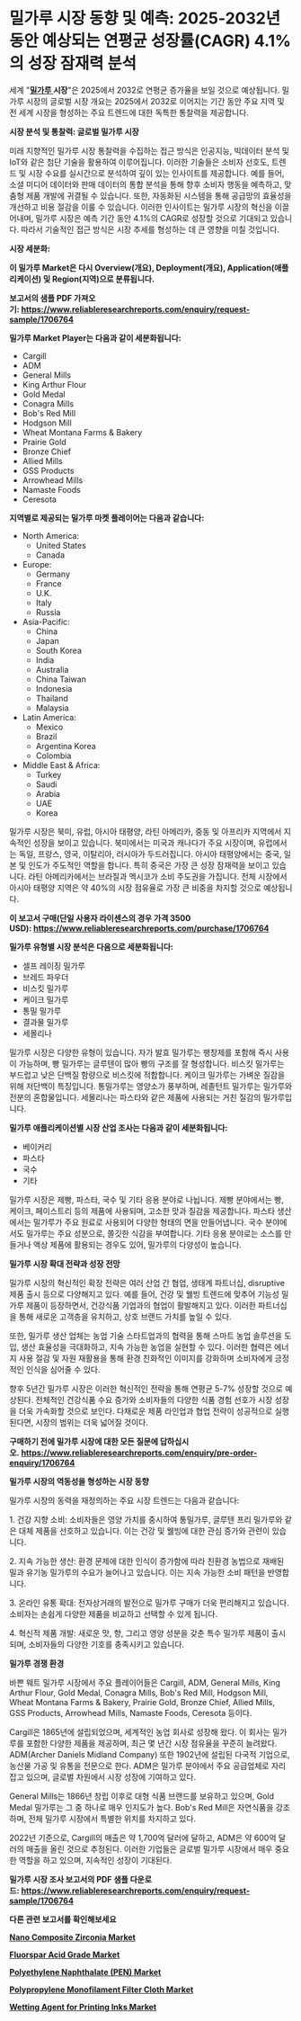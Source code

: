 <p><h1>밀가루 시장 동향 및 예측: 2025-2032년 동안 예상되는 연평균 성장률(CAGR) 4.1%의 성장 잠재력 분석</h1></p><p>세계 "<strong><a href="https://www.reliableresearchreports.com/wheat-flour-r1706764?utm_campaign=106&utm_medium=8&utm_source=Github&utm_content=ia&utm_term=04042025&utm_id=wheat-flour">밀가루&nbsp;</a></strong><strong>시장</strong>"은 2025에서 2032로 연평균 증가율을 보일 것으로 예상됩니다. 밀가루 시장의 글로벌 시장 개요는 2025에서 2032로 이어지는 기간 동안 주요 지역 및 전 세계 시장을 형성하는 주요 트렌드에 대한 독특한 통찰력을 제공합니다.</p>
<p><strong>시장 분석 및 통찰력: 글로벌 밀가루 시장</strong></p>
<p><p>미래 지향적인 밀가루 시장 통찰력을 수집하는 접근 방식은 인공지능, 빅데이터 분석 및 IoT와 같은 첨단 기술을 활용하여 이루어집니다. 이러한 기술들은 소비자 선호도, 트렌드 및 시장 수요를 실시간으로 분석하여 깊이 있는 인사이트를 제공합니다. 예를 들어, 소셜 미디어 데이터와 판매 데이터의 통합 분석을 통해 향후 소비자 행동을 예측하고, 맞춤형 제품 개발에 귀결될 수 있습니다. 또한, 자동화된 시스템을 통해 공급망의 효율성을 개선하고 비용 절감을 이룰 수 있습니다. 이러한 인사이트는 밀가루 시장의 혁신을 이끌어내며, 밀가루 시장은 예측 기간 동안 4.1%의 CAGR로 성장할 것으로 기대되고 있습니다. 따라서 기술적인 접근 방식은 시장 추세를 형성하는 데 큰 영향을 미칠 것입니다.</p><a href="%7CAUTHORITHY_DOMAIN_URL%7C?utm_campaign=106&utm_medium=8&utm_source=Github&utm_content=ia&utm_term=04042025&utm_id=wheat-flour"></a></p>
<p><strong>시장 세분화:</strong></p>
<p><strong>이 밀가루 Market은 다시 Overview(개요), Deployment(개요), Application(애플리케이션) 및 Region(지역)으로 분류됩니다.</strong></p>
<p><strong>보고서의 샘플 PDF 가져오기:&nbsp;<a href="https://www.reliableresearchreports.com/enquiry/request-sample/1706764?utm_campaign=106&utm_medium=8&utm_source=Github&utm_content=ia&utm_term=04042025&utm_id=wheat-flour">https://www.reliableresearchreports.com/enquiry/request-sample/1706764</a></strong><strong></strong></p>
<p><strong>밀가루 Market Player는 다음과 같이 세분화됩니다:</strong></p>
<p><ul><li>Cargill</li><li>ADM</li><li>General Mills</li><li>King Arthur Flour</li><li>Gold Medal</li><li>Conagra Mills</li><li>Bob's Red Mill</li><li>Hodgson Mill</li><li>Wheat Montana Farms & Bakery</li><li>Prairie Gold</li><li>Bronze Chief</li><li>Allied Mills</li><li>GSS Products</li><li>Arrowhead Mills</li><li>Namaste Foods</li><li>Ceresota</li></ul></p>
<p><strong>지역별로 제공되는 밀가루 마켓 플레이어는 다음과 같습니다:</strong></p>
<p><ul>
    <li>
        North America:
        <ul>
            <li>United States</li>
            <li>Canada</li>
        </ul>
    </li>
    <li>
        Europe:
        <ul>
            <li>Germany</li>
            <li>France</li>
            <li>U.K.</li>
            <li>Italy</li>
            <li>Russia</li>
        </ul>
    </li>
    <li>
        Asia-Pacific:
        <ul>
            <li>China</li>
            <li>Japan</li>
            <li>South Korea</li>
            <li>India</li>
            <li>Australia</li>
            <li>China Taiwan</li>
            <li>Indonesia</li>
            <li>Thailand</li>
            <li>Malaysia</li>
        </ul>
    </li>
    <li>
        Latin America:
        <ul>
            <li>Mexico</li>
            <li>Brazil</li>
            <li>Argentina Korea</li>
            <li>Colombia</li>
        </ul>
    </li>
    <li>
        Middle East & Africa:
        <ul>
            <li>Turkey</li>
            <li>Saudi</li>
            <li>Arabia</li>
            <li>UAE</li>
            <li>Korea</li>
        </ul>
    </li>
    </ul></p>
<p><p>밀가루 시장은 북미, 유럽, 아시아 태평양, 라틴 아메리카, 중동 및 아프리카 지역에서 지속적인 성장을 보이고 있습니다. 북미에서는 미국과 캐나다가 주요 시장이며, 유럽에서는 독일, 프랑스, 영국, 이탈리아, 러시아가 두드러집니다. 아시아 태평양에서는 중국, 일본 및 인도가 주도적인 역할을 합니다. 특히 중국은 가장 큰 성장 잠재력을 보이고 있습니다. 라틴 아메리카에서는 브라질과 멕시코가 소비 주도권을 가집니다. 전체 시장에서 아시아 태평양 지역은 약 40%의 시장 점유율로 가장 큰 비중을 차지할 것으로 예상됩니다.</p></p>
<p><strong>이 보고서 구매(단일 사용자 라이센스의 경우 가격 3500 USD):&nbsp;<a href="https://www.reliableresearchreports.com/purchase/1706764?utm_campaign=106&utm_medium=8&utm_source=Github&utm_content=ia&utm_term=04042025&utm_id=wheat-flour">https://www.reliableresearchreports.com/purchase/1706764</a></strong></p>
<p><strong>밀가루 유형별 시장 분석은 다음으로 세분화됩니다:</strong></p>
<p><ul><li>셀프 레이징 밀가루</li><li>브레드 파우더</li><li>비스킷 밀가루</li><li>케이크 밀가루</li><li>통밀 밀가루</li><li>결과물 밀가루</li><li>세몰리나</li></ul></p>
<p><p>밀가루 시장은 다양한 유형이 있습니다. 자가 발효 밀가루는 팽창제를 포함해 즉시 사용이 가능하며, 빵 밀가루는 글루텐이 많아 빵의 구조를 잘 형성합니다. 비스킷 밀가루는 부드럽고 낮은 단백질 함량으로 비스킷에 적합합니다. 케이크 밀가루는 가벼운 질감을 위해 저단백이 특징입니다. 통밀가루는 영양소가 풍부하며, 레졸턴트 밀가루는 밀가루와 전분의 혼합물입니다. 세몰리나는 파스타와 같은 제품에 사용되는 거친 질감의 밀가루입니다.</p></p>
<p><strong>밀가루 애플리케이션별 시장 산업 조사는 다음과 같이 세분화됩니다:</strong></p>
<p><ul><li>베이커리</li><li>파스타</li><li>국수</li><li>기타</li></ul></p>
<p><p>밀가루 시장은 제빵, 파스타, 국수 및 기타 응용 분야로 나뉩니다. 제빵 분야에서는 빵, 케이크, 페이스트리 등의 제품에 사용되며, 고소한 맛과 질감을 제공합니다. 파스타 생산에서는 밀가루가 주요 원료로 사용되어 다양한 형태의 면을 만들어냅니다. 국수 분야에서도 밀가루는 주요 성분으로, 쫄깃한 식감을 부여합니다. 기타 응용 분야로는 소스를 만들거나 액상 제품에 활용되는 경우도 있어, 밀가루의 다양성이 높습니다.</p></p>
<p><strong>밀가루 시장 확대 전략과 성장 전망</strong></p>
<p><p>밀가루 시장의 혁신적인 확장 전략은 여러 산업 간 협업, 생태계 파트너십, disruptive 제품 출시 등으로 다양해지고 있다. 예를 들어, 건강 및 웰빙 트렌드에 맞추어 기능성 밀가루 제품이 등장하면서, 건강식품 기업과의 협업이 활발해지고 있다. 이러한 파트너십을 통해 새로운 고객층을 유치하고, 상호 브랜드 가치를 높일 수 있다.</p><p>또한, 밀가루 생산 업체는 농업 기술 스타트업과의 협력을 통해 스마트 농업 솔루션을 도입, 생산 효율성을 극대화하고, 지속 가능한 농업을 실현할 수 있다. 이러한 협력은 에너지 사용 절감 및 자원 재활용을 통해 환경 친화적인 이미지를 강화하며 소비자에게 긍정적인 인식을 심어줄 수 있다.</p><p>향후 5년간 밀가루 시장은 이러한 혁신적인 전략을 통해 연평균 5-7% 성장할 것으로 예상된다. 전체적인 건강식품 수요 증가와 소비자들의 다양한 식품 경험 선호가 시장 성장을 더욱 가속화할 것으로 보인다. 다채로운 제품 라인업과 협업 전략이 성공적으로 실행된다면, 시장의 범위는 더욱 넓어질 것이다.</p></p>
<p><strong>구매하기 전에 밀가루 시장에 대한 모든 질문에 답하십시오.&nbsp;<a href="https://www.reliableresearchreports.com/enquiry/pre-order-enquiry/1706764?utm_campaign=106&utm_medium=8&utm_source=Github&utm_content=ia&utm_term=04042025&utm_id=wheat-flour">https://www.reliableresearchreports.com/enquiry/pre-order-enquiry/1706764</a></strong><strong></strong></p>
<p><strong>밀가루 시장의 역동성을 형성하는 시장 동향</strong></p>
<p><p>밀가루 시장의 동력을 재정의하는 주요 시장 트렌드는 다음과 같습니다:</p><p>1. 건강 지향 소비: 소비자들은 영양 가치를 중시하여 통밀가루, 글루텐 프리 밀가루와 같은 대체 제품을 선호하고 있습니다. 이는 건강 및 웰빙에 대한 관심 증가와 관련이 있습니다.</p><p>2. 지속 가능한 생산: 환경 문제에 대한 인식이 증가함에 따라 친환경 농법으로 재배된 밀과 유기농 밀가루의 수요가 늘어나고 있습니다. 이는 지속 가능한 소비 패턴을 반영합니다.</p><p>3. 온라인 유통 확대: 전자상거래의 발전으로 밀가루 구매가 더욱 편리해지고 있습니다. 소비자는 손쉽게 다양한 제품을 비교하고 선택할 수 있게 됩니다.</p><p>4. 혁신적 제품 개발: 새로운 맛, 향, 그리고 영양 성분을 갖춘 특수 밀가루 제품이 출시되며, 소비자들의 다양한 기호를 충족시키고 있습니다.</p></p>
<p><strong>밀가루 경쟁 환경</strong></p>
<p><p>바쁜 웨트 밀가루 시장에서 주요 플레이어들은 Cargill, ADM, General Mills, King Arthur Flour, Gold Medal, Conagra Mills, Bob's Red Mill, Hodgson Mill, Wheat Montana Farms & Bakery, Prairie Gold, Bronze Chief, Allied Mills, GSS Products, Arrowhead Mills, Namaste Foods, Ceresota 등이다. </p><p>Cargill은 1865년에 설립되었으며, 세계적인 농업 회사로 성장해 왔다. 이 회사는 밀가루를 포함한 다양한 제품을 제공하며, 최근 몇 년간 시장 점유율을 꾸준히 늘려왔다. ADM(Archer Daniels Midland Company) 또한 1902년에 설립된 다국적 기업으로, 농산물 가공 및 유통을 전문으로 한다. ADM은 밀가루 분야에서 주요 공급업체로 자리잡고 있으며, 글로벌 차원에서 시장 성장에 기여하고 있다. </p><p>General Mills는 1866년 창립 이후로 대형 식품 브랜드를 보유하고 있으며, Gold Medal 밀가루는 그 중 하나로 매우 인지도가 높다. Bob's Red Mill은 자연식품을 강조하며, 전체 밀가루 시장에서 특별한 위치를 차지하고 있다. </p><p>2022년 기준으로, Cargill의 매출은 약 1,700억 달러에 달하고, ADM은 약 600억 달러의 매출을 올린 것으로 추정된다. 이러한 기업들은 글로벌 밀가루 시장에서 매우 중요한 역할을 하고 있으며, 지속적인 성장이 기대된다.</p></p>
<p><strong>밀가루 시장 조사 보고서의 PDF 샘플 다운로드:&nbsp;<a href="https://www.reliableresearchreports.com/enquiry/request-sample/1706764?utm_campaign=106&utm_medium=8&utm_source=Github&utm_content=ia&utm_term=04042025&utm_id=wheat-flour">https://www.reliableresearchreports.com/enquiry/request-sample/1706764</a></strong></p>
<p><strong></strong></p>
<p><strong></strong></p>
<p><strong></strong></p>
<p><strong></strong></p>
<p><strong>다른 관련 보고서를 확인해보세요</strong></p>
<p><strong><p><a href="https://github.com/warshatulang0/Market-Research-Report-List-1/blob/main/nano-composite-zirconia-market.md?utm_campaign=106&utm_medium=8&utm_source=Github&utm_content=ia&utm_term=04042025&utm_id=wheat-flour">Nano Composite Zirconia Market</a></p><p><a href="https://github.com/syiqvanyo/Market-Research-Report-List-1/blob/main/fluorspar-acid-grade-market.md?utm_campaign=106&utm_medium=8&utm_source=Github&utm_content=ia&utm_term=04042025&utm_id=wheat-flour">Fluorspar Acid Grade Market</a></p><p><a href="https://github.com/rvadencho/Market-Research-Report-List-1/blob/main/polyethylene-naphthalate-pen-market.md?utm_campaign=106&utm_medium=8&utm_source=Github&utm_content=ia&utm_term=04042025&utm_id=wheat-flour">Polyethylene Naphthalate (PEN) Market</a></p><p><a href="https://github.com/gripeluigstt/Market-Research-Report-List-1/blob/main/polypropylene-monofilament-filter-cloth-market.md?utm_campaign=106&utm_medium=8&utm_source=Github&utm_content=ia&utm_term=04042025&utm_id=wheat-flour">Polypropylene Monofilament Filter Cloth Market</a></p><p><a href="https://github.com/minakibanov/Market-Research-Report-List-1/blob/main/wetting-agent-for-printing-inks-market.md?utm_campaign=106&utm_medium=8&utm_source=Github&utm_content=ia&utm_term=04042025&utm_id=wheat-flour">Wetting Agent for Printing Inks Market</a></p></strong></p>